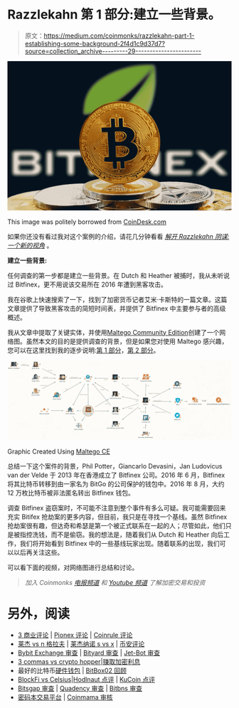 # Razzlekahn 第 1 部分:建立一些背景。

> 原文：<https://medium.com/coinmonks/razzlekahn-part-1-establishing-some-background-2f4d1c9d37d7?source=collection_archive---------29----------------------->

![](img/6783804f4312a7d3b5a5dd7a2e5d2a1b.png)

This image was politely borrowed from [CoinDesk.com](https://www.coindesk.com/markets/2021/06/07/bitfinex-now-owns-a-stake-in-no-kyc-bitcoin-exchange-hodl-hodl/)

如果你还没有看过我对这个案例的介绍，请花几分钟看看 [*解开 Razzlekahn 阴谋:一个新的视角*](https://osint-doc.medium.com/untangling-the-razzlekahn-conspiracy-an-osint-perspective-9e121857c4e5) 。

**建立一些背景:**

任何调查的第一步都是建立一些背景。在 Dutch 和 Heather 被捕时，我从未听说过 Bitfinex，更不用说该交易所在 2016 年遭到黑客攻击。

我在谷歌上快速搜索了一下，找到了加密货币记者艾米·卡斯特的一篇文章。这篇文章提供了导致黑客攻击的简短时间表，并提供了 Bitfinex 中主要参与者的高级概述。

我从文章中提取了关键实体，并使用[Maltego Community Edition](https://www.maltego.com/downloads/)创建了一个网络图。虽然本文的目的是提供调查的背景，但是如果您对使用 Maltego 感兴趣，您可以在这里找到我的逐步说明:[第 1 部分](https://youtu.be/t7B2m1hZpvc)，[第 2 部分](https://youtu.be/SA0Q_DBTozc)。

![](img/74680c4a3b5e1cc463c9285806e57fc2.png)

Graphic Created Using [Maltego CE](https://www.maltego.com/downloads/)

总结一下这个案件的背景，Phil Potter，Giancarlo Devasini，Jan Ludovicus van der Velde 于 2013 年在香港成立了 Bitfinex 公司。2016 年 6 月，Bitfinex 将其比特币转移到由一家名为 BitGo 的公司保护的钱包中。2016 年 8 月，大约 12 万枚比特币被非法匿名转出 Bitfinex 钱包。

调查 Bitfinex 盗窃案时，不可能不注意到整个事件有多么可疑。我可能需要回来充实 Bitifex 抢劫案的更多内容，但目前，我只是在寻找一个基线。虽然 Bitfinex 抢劫案很有趣，但达奇和希瑟是第一个被正式联系在一起的人；尽管如此，他们只是被指控洗钱，而不是偷窃。我的想法是，随着我们从 Dutch 和 Heather 向后工作，我们将开始看到 Bitfinex 中的一些基线玩家出现。随着联系的出现，我们可以以后再关注这些。

可以看下面的视频，对网络图进行总结和讨论。

> *加入 Coinmonks* [*电报频道*](https://t.me/coincodecap) *和* [*Youtube 频道*](https://www.youtube.com/c/coinmonks/videos) *了解加密交易和投资*

# 另外，阅读

*   [3 商业评论](/coinmonks/3commas-review-an-excellent-crypto-trading-bot-2020-1313a58bec92) | [Pionex 评论](https://coincodecap.com/pionex-review-exchange-with-crypto-trading-bot) | [Coinrule 评论](/coinmonks/coinrule-review-2021-a-beginner-friendly-crypto-trading-bot-daf0504848ba)
*   [莱杰 vs n 格拉夫](/coinmonks/ledger-vs-ngrave-zero-7e40f0c1d694) | [莱杰纳诺 s vs x](/coinmonks/ledger-nano-s-vs-x-battery-hardware-price-storage-59a6663fe3b0) | [币安评论](/coinmonks/binance-review-ee10d3bf3b6e)
*   [Bybit Exchange 审查](/coinmonks/bybit-exchange-review-dbd570019b71) | [Bityard 审查](https://coincodecap.com/bityard-reivew) | [Jet-Bot 审查](https://coincodecap.com/jet-bot-review)
*   [3 commas vs crypto hopper](/coinmonks/3commas-vs-pionex-vs-cryptohopper-best-crypto-bot-6a98d2baa203)|[赚取加密利息](/coinmonks/earn-crypto-interest-b10b810fdda3)
*   最好的比特币[硬件钱包](/coinmonks/hardware-wallets-dfa1211730c6) | [BitBox02 回顾](/coinmonks/bitbox02-review-your-swiss-bitcoin-hardware-wallet-c36c88fff29)
*   [BlockFi vs Celsius](/coinmonks/blockfi-vs-celsius-vs-hodlnaut-8a1cc8c26630)|[Hodlnaut 点评](/coinmonks/hodlnaut-review-best-way-to-hodl-is-to-earn-interest-on-your-bitcoin-6658a8c19edf) | [KuCoin 点评](https://coincodecap.com/kucoin-review)
*   [Bitsgap 审查](/coinmonks/bitsgap-review-a-crypto-trading-bot-that-makes-easy-money-a5d88a336df2) | [Quadency 审查](/coinmonks/quadency-review-a-crypto-trading-automation-platform-3068eaa374e1) | [Bitbns 审查](/coinmonks/bitbns-review-38256a07e161)
*   [密码本交易平台](/coinmonks/top-10-crypto-copy-trading-platforms-for-beginners-d0c37c7d698c) | [Coinmama 审核](/coinmonks/coinmama-review-ace5641bde6e)